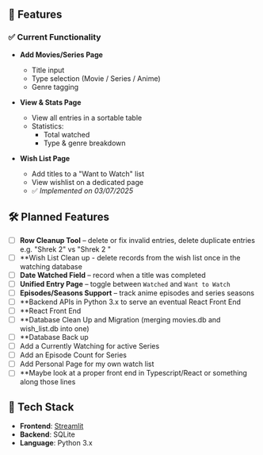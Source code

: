 ## 🚀 Features

### ✅ Current Functionality

- **Add Movies/Series Page**
  - Title input
  - Type selection (Movie / Series / Anime)
  - Genre tagging

- **View & Stats Page**
  - View all entries in a sortable table
  - Statistics:
    - Total watched
    - Type & genre breakdown

- **Wish List Page**
  - Add titles to a "Want to Watch" list
  - View wishlist on a dedicated page  
  - ✅ *Implemented on 03/07/2025*

## 🛠️ Planned Features

- [ ] **Row Cleanup Tool** – delete or fix invalid entries, delete duplicate entries e.g. "Shrek 2" vs "Shrek 2 " 
- [ ] **Wish List Clean up - delete records from the wish list once in the watching database
- [ ] **Date Watched Field** – record when a title was completed  
- [ ] **Unified Entry Page** – toggle between `Watched` and `Want to Watch`  
- [ ] **Episodes/Seasons Support** – track anime episodes and series seasons
- [ ] **Backend APIs in Python 3.x to serve an eventual React Front End
- [ ] **React Front End
- [ ] **Database Clean Up and Migration (merging movies.db and wish_list.db into one)
- [ ] **Database Back up
- [ ] Add a Currently Watching for active Series
- [ ] Add an Episode Count for Series
- [ ] Add Personal Page for my own watch list
- [ ] **Maybe look at a proper front end in Typescript/React or something along those lines 

## 🧱 Tech Stack

- **Frontend**: [Streamlit](https://streamlit.io/)
- **Backend**: SQLite
- **Language**: Python 3.x
